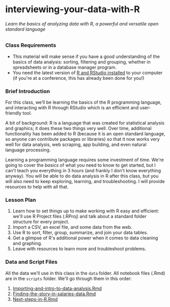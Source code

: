 # interviewing-your-data-with-R
###### _Learn the basics of analyzing data with R, a powerful and versatile open standard language_
### Class Requirements
- This material will make sense if you have a good understanding of the basics of data analysis: sorting, filtering and grouping, whether in spreadsheets or in a database manager program.
- You need the latest version of [R and RStudio installed](https://docs.google.com/document/d/1W7WIIW9UyqOec7rU36EsQqrRvgLJGRf3_dwTcy4YvJM/edit?usp=sharing) to your computer (if you're at a conference, this has already been done for you!)

### Brief Introduction
For this class, we’ll be learning the basics of the R programming language, and interacting with R through RStudio which is an efficient and user-friendly tool. 

A bit of background: R is a language that was created for statistical analysis and graphics; it does these two things very well. Over time, additional functionality has been added to R (because it is an open standard language, so anyone can contribute packages or libraries) so that it now works very well for data analysis, web scraping, app building, and even natural language processing. 

Learning a programming language requires some investment of time. We're going to cover the _basics_ of what you need to know to get started, but I can't teach you everything in 3 hours (and frankly I don't know everything anyway). You will be able to do data analysis in R after this class, but you will also need to keep exploring, learning, and troubleshooting. I will provide resources to help with all that. 

### Lesson Plan
1. Learn how to set things up to make working with R easy and efficient: we'll use R Project files (.RProj) and talk about a standard folder structure for every project.
2. Import a CSV, an excel file, and some data from the web.
3. Use R to sort, filter, group, summarize, and join your data tables. 
4. Get a glimpse of R's additional power when it comes to data cleaning and graphing. 
5. Leave with resources to learn more and troubleshoot problems.

### Data and Script Files
All the data we'll use in this class in the `data` folder. All notebook files (.Rmd) are in the `scripts` folder. We'll go through them in this order: 

1. [Importing-and-intro-to-data-analysis.Rmd](scripts/Importing-and-intro-to-data-analysis.Rmd)
2. [Finding-the-story-in-salaries-data.Rmd](scripts/Finding-the-story-in-salaries-data.Rmd)
3. [Next-steps-in-R.Rmd](scripts/Next-steps-in-R.Rmd)